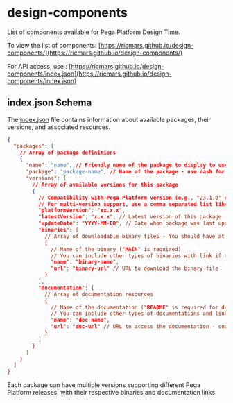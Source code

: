# design-components

List of components available for Pega Platform Design Time.

To view the list of components: [https://ricmars.github.io/design-components/](https://ricmars.github.io/design-components/)

For API access, use : [https://ricmars.github.io/design-components/index.json](https://ricmars.github.io/design-components/index.json)

## index.json Schema

The [index.json](https://ricmars.github.io/design-components/index.json) file contains information about available packages, their versions, and associated resources.

```json
{
  "packages": [
    // Array of package definitions
    {
      "name": "name", // Friendly name of the package to display to user
      "package": "package-name", // Name of the package - use dash for word separation - all lowercase (e.g., "blueprint-import")
      "versions": [
        // Array of available versions for this package
        {
          // Compatibility with Pega Platform version (e.g., "23.1.0" or "23.1")
          // For multi-version support, use a comma separated list like "8.8,23.1,...
          "platformVersion": "xx.x.x",
          "latestVersion": "x.x.x", // Latest version of this package (e.g., "1.0.1")
          "updateDate": "YYYY-MM-DD", // Date when package was last updated
          "binaries": [
            // Array of downloadable binary files - You should have at least one entry in the array
            {
              // Name of the binary ("MAIN" is required)
              // You can include other types of binaries with link if needed
              "name": "binary-name",
              "url": "binary-url" // URL to download the binary file
            }
          ],
          "documentation": [
            // Array of documentation resources
            {
              // Name of the documentation ("README" is required for documentation)
              // You can include other types of documentations and link if needed
              "name": "doc-name",
              "url": "doc-url" // URL to access the documentation - could be from this repo or from a different domain
            }
          ]
        }
      ]
    }
  ]
}
```

Each package can have multiple versions supporting different Pega Platform releases, with their respective binaries and documentation links.
